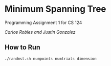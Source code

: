 # Minimum Spanning Tree

Programming Assignment 1 for CS 124

*Carlos Robles and Justin Gonzalez*

## How to Run

```./randmst.sh numpoints numtrials dimension```